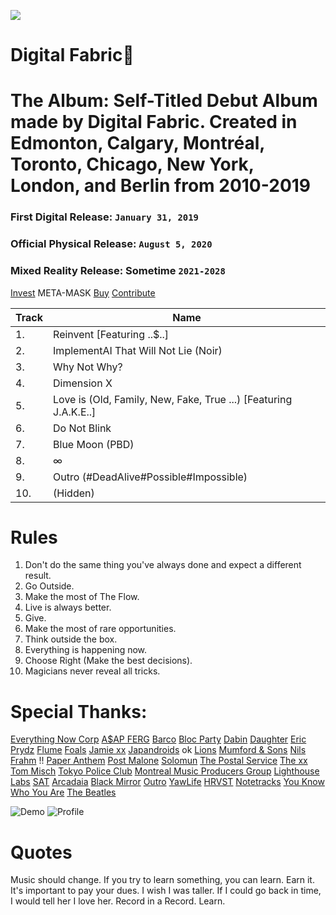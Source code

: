 ![](https://github.com/digitalfabric92/digitalfabric/blob/master/00_Artwork/album-art.png)

# Digital Fabric
# The Album: Self-Titled Debut Album made by Digital Fabric. Created in Edmonton, Calgary, Montréal, Toronto, Chicago, New York, London, and Berlin from 2010-2019

### **First Digital Release:** `January 31, 2019`
### **Official Physical Release:** `August 5, 2020`
### Mixed Reality Release: Sometime `2021-2028`

[Invest](https://remix.ethereum.org) META-MASK
[Buy](https://digitalfabric.bandcamp.com)
[Contribute](https://sense.yaw.life)

| Track | Name |
| ------------- | ------------- |
| 1. | Reinvent [Featuring ..$..] |
| 2. | ImplementAI That Will Not Lie (Noir) |
| 3. | Why Not Why? |
| 4. | Dimension X |
| 5. | Love is (Old, Family, New, Fake, True ...) [Featuring J.A.K.E..] |
| 6. | Do Not Blink |
| 7. | Blue Moon (PBD)|
| 8. | ∞ |
| 9. | Outro (#DeadAlive#Possible#Impossible) |
| 10.|      (Hidden) |

# Rules
1. Don't do the same thing you've always done and expect a different result.
2. Go Outside.
3. Make the most of The Flow.
4. Live is always better.
5. Give.
6. Make the most of rare opportunities.
7. Think outside the box.
8. Everything is happening now.
9. Choose Right (Make the best decisions).
0. Magicians never reveal all tricks.

# Special Thanks:

[Everything Now Corp](https://arcadefire.com)
[A$AP FERG](https://alwaysstriveandprosper.asapferg.com/)
[Barco](https://www.barco.com)
[Bloc Party](https://blocparty.com)
[Dabin](https://soundcloud.com/dabinlee)
[Daughter](https://ohdaughter.com)
[Eric Prydz](https://ericprydz.com)
[Flume](https://flu.me)
[Foals](http://www.foals.co.uk/)
[Jamie xx](https://jamiexx.com)
[Japandroids](http://japandroids.com/) ok
[Lions](http://noeljon)
[Mumford & Sons](https://mumfordandsons.com)
[Nils Frahm](http://www.nilsfrahm.com/) !!
[Paper Anthem](https://www.paperanthem.com/)
[Post Malone](https://www.postmalone.com)
[Solomun](https://solomun)
[The Postal Service](http://postalservicemusic.net/)
[The xx](http://thexx.info)
[Tom Misch](https://tommisch.com)
[Tokyo Police Club](https://tokyopoliceclub.com)
[Montreal Music Producers Group](https://www.facebook.com/groups/328187851022140/)
[Lighthouse Labs](https://www.lighthouselabs.ca/)
[SAT](http://sat.qc.ca/)
[Arcadaia](http://www.arcadiayeg.com/24072-4497)
[Black Mirror](https://en.wikipedia.org/wiki/Black_Mirror)
[Outro](https://outro.io)
[YawLife](https://sense.yaw.life)
[HRVST](https://gohrvst.com)
[Notetracks](https://notetracks.com)
[You Know Who You Are](https://www.facebook.com/david.wawryko/friends)
[The Beatles](https://www.thebeatles.com)

![Demo](https://github.com/digitalfabric92/digitalfabric/blob/master/00_Artwork/demo.png)
![Profile](https://github.com/digitalfabric92/digitalfabric/blob/master/00_Artwork/profile.PNG)

# Quotes
Music should change.
If you try to learn something, you can learn.
Earn it. It's important to pay your dues.
I wish I was taller.
If I could go back in time, I would tell her I love her.
Record in a Record.
Learn.